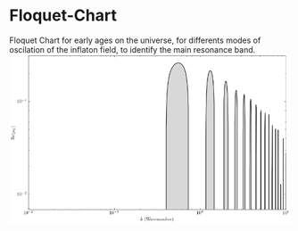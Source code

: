 # Floquet-Chart
Floquet Chart for early ages on the universe, for differents modes of oscilation of the inflaton field, to identify the main resonance band.
![floquet](Floquet.png)

